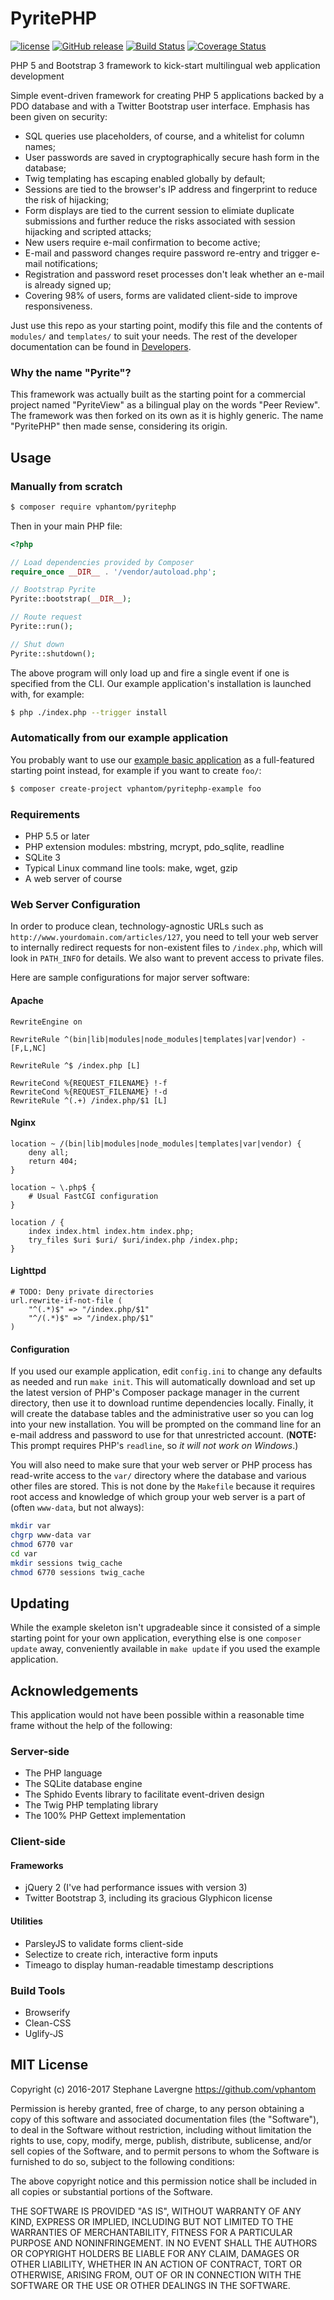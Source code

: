 # PyritePHP

[![license](https://img.shields.io/github/license/vphantom/pyritephp.svg?style=plastic)]() [![GitHub release](https://img.shields.io/github/release/vphantom/pyritephp.svg?style=plastic)]() [![Build Status](https://travis-ci.org/vphantom/pyritephp.svg?branch=v1.2.2)](https://travis-ci.org/vphantom/pyritephp) [![Coverage Status](https://coveralls.io/repos/github/vphantom/pyritephp/badge.svg?branch=v1.2.2)](https://coveralls.io/github/vphantom/pyritephp?branch=v1.2.2)

PHP 5 and Bootstrap 3 framework to kick-start multilingual web application development

Simple event-driven framework for creating PHP 5 applications backed by a PDO database and with a Twitter Bootstrap user interface.  Emphasis has been given on security:

* SQL queries use placeholders, of course, and a whitelist for column names;
* User passwords are saved in cryptographically secure hash form in the database;
* Twig templating has escaping enabled globally by default;
* Sessions are tied to the browser's IP address and fingerprint to reduce the risk of hijacking;
* Form displays are tied to the current session to elimiate duplicate submissions and further reduce the risks associated with session hijacking and scripted attacks;
* New users require e-mail confirmation to become active;
* E-mail and password changes require password re-entry and trigger e-mail notifications;
* Registration and password reset processes don't leak whether an e-mail is already signed up;
* Covering 98% of users, forms are validated client-side to improve responsiveness.

Just use this repo as your starting point, modify this file and the contents of `modules/` and `templates/` to suit your needs.  The rest of the developer documentation can be found in [Developers](DEVELOPERS.md).

### Why the name "Pyrite"?

This framework was actually built as the starting point for a commercial project named "PyriteView" as a bilingual play on the words "Peer Review".  The framework was then forked on its own as it is highly generic.  The name "PyritePHP" then made sense, considering its origin.

## Usage

### Manually from scratch

```sh
$ composer require vphantom/pyritephp
```

Then in your main PHP file:

```php
<?php

// Load dependencies provided by Composer
require_once __DIR__ . '/vendor/autoload.php';

// Bootstrap Pyrite
Pyrite::bootstrap(__DIR__);

// Route request
Pyrite::run();

// Shut down
Pyrite::shutdown();
```

The above program will only load up and fire a single event if one is
specified from the CLI.  Our example application's installation is launched
with, for example:

```sh
$ php ./index.php --trigger install
```

### Automatically from our example application

You probably want to use our [example basic application](https://github.com/vphantom/pyritephp-example) as a full-featured starting point instead, for example if you want to create `foo/`:

```sh
$ composer create-project vphantom/pyritephp-example foo
```

### Requirements

* PHP 5.5 or later
* PHP extension modules: mbstring, mcrypt, pdo_sqlite, readline
* SQLite 3
* Typical Linux command line tools: make, wget, gzip
* A web server of course

### Web Server Configuration

In order to produce clean, technology-agnostic URLs such as `http://www.yourdomain.com/articles/127`, you need to tell your web server to internally redirect requests for non-existent files to `/index.php`, which will look in `PATH_INFO` for details.  We also want to prevent access to private files.

Here are sample configurations for major server software:

#### Apache

```
RewriteEngine on

RewriteRule ^(bin|lib|modules|node_modules|templates|var|vendor) - [F,L,NC]

RewriteRule ^$ /index.php [L]

RewriteCond %{REQUEST_FILENAME} !-f
RewriteCond %{REQUEST_FILENAME} !-d
RewriteRule ^(.+) /index.php/$1 [L]
```

#### Nginx

```
location ~ /(bin|lib|modules|node_modules|templates|var|vendor) {
    deny all;
    return 404;
}

location ~ \.php$ {
	# Usual FastCGI configuration
}

location / {
    index index.html index.htm index.php;
    try_files $uri $uri/ $uri/index.php /index.php;
}
```

#### Lighttpd

```
# TODO: Deny private directories
url.rewrite-if-not-file (
    "^(.*)$" => "/index.php/$1"
    "^/(.*)$" => "/index.php/$1"
)
```

#### Configuration

If you used our example application, edit `config.ini` to change any defaults as needed and run `make init`.  This will automatically download and set up the latest version of PHP's Composer package manager in the current directory, then use it to download runtime dependencies locally.  Finally, it will create the database tables and the administrative user so you can log into your new installation.  You will be prompted on the command line for an e-mail address and password to use for that unrestricted account.  (**NOTE:** This prompt requires PHP's `readline`, so *it will not work on Windows*.)

You will also need to make sure that your web server or PHP process has read-write access to the `var/` directory where the database and various other files are stored.  This is not done by the `Makefile` because it requires root access and knowledge of which group your web server is a part of (often `www-data`, but not always):

```sh
mkdir var
chgrp www-data var
chmod 6770 var
cd var
mkdir sessions twig_cache
chmod 6770 sessions twig_cache
```


## Updating

While the example skeleton isn't upgradeable since it consisted of a simple starting point for your own application, everything else is one `composer update` away, conveniently available in `make update` if you used the example application.


## Acknowledgements

This application would not have been possible within a reasonable time frame without the help of the following:

### Server-side

* The PHP language
* The SQLite database engine
* The Sphido Events library to facilitate event-driven design
* The Twig PHP templating library
* The 100% PHP Gettext implementation

### Client-side

#### Frameworks

* jQuery 2 (I've had performance issues with version 3)
* Twitter Bootstrap 3, including its gracious Glyphicon license

#### Utilities

* ParsleyJS to validate forms client-side
* Selectize to create rich, interactive form inputs
* Timeago to display human-readable timestamp descriptions

### Build Tools

* Browserify
* Clean-CSS
* Uglify-JS


## MIT License

Copyright (c) 2016-2017 Stephane Lavergne <https://github.com/vphantom>

Permission is hereby granted, free of charge, to any person obtaining a copy of this software and associated documentation files (the "Software"), to deal in the Software without restriction, including without limitation the rights to use, copy, modify, merge, publish, distribute, sublicense, and/or sell copies of the Software, and to permit persons to whom the Software is furnished to do so, subject to the following conditions:

The above copyright notice and this permission notice shall be included in all copies or substantial portions of the Software.

THE SOFTWARE IS PROVIDED "AS IS", WITHOUT WARRANTY OF ANY KIND, EXPRESS OR IMPLIED, INCLUDING BUT NOT LIMITED TO THE WARRANTIES OF MERCHANTABILITY, FITNESS FOR A PARTICULAR PURPOSE AND NONINFRINGEMENT. IN NO EVENT SHALL THE AUTHORS OR COPYRIGHT HOLDERS BE LIABLE FOR ANY CLAIM, DAMAGES OR OTHER LIABILITY, WHETHER IN AN ACTION OF CONTRACT, TORT OR OTHERWISE, ARISING FROM, OUT OF OR IN CONNECTION WITH THE SOFTWARE OR THE USE OR OTHER DEALINGS IN THE SOFTWARE.
